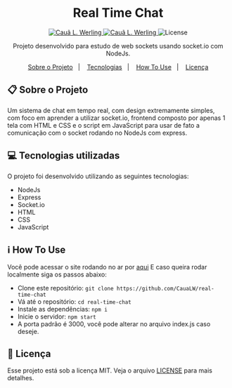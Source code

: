 <h1 align="center">Real Time Chat</h1>

<p align="center">	
  <a href="https://www.linkedin.com/in/cau%C3%A3-loewen-werling-a564801b7/">
    <img alt="Cauã L. Werling" src="https://img.shields.io/badge/-Cau%C3%A3L.Werling-FFE162?style=flat&logo=Linkedin&logoColor=black" />
  </a>

  <a href="mailto:caualoewen1@gmail.com">
    <img alt="Cauã L. Werling" src="https://img.shields.io/badge/-caualoewen1@gmail.com-FFE162?style=flat-square&logo=Gmail&logoColor=black" />
  </a>

  <img alt="License" src="https://img.shields.io/badge/license-MIT-FFE162">
</p>

<div align="center">
   Projeto desenvolvido para estudo de web sockets usando socket.io com NodeJs.
</div>

<p align="center">
  <a href="#clipboard-sobre-o-projeto">Sobre o Projeto</a>&nbsp;&nbsp;&nbsp;|&nbsp;&nbsp;&nbsp;
  <a href="#computer-tecnologias-utilizadas">Tecnologias</a>&nbsp;&nbsp;&nbsp;|&nbsp;&nbsp;&nbsp;
  <a href="#information_source-how-to-use">How To Use</a>&nbsp;&nbsp;&nbsp;|&nbsp;&nbsp;&nbsp;
  <a href="#closed-book-licença">Licença</a>
</p>

## :clipboard: Sobre o Projeto

Um sistema de chat em tempo real, com design extremamente simples, com foco em aprender a utilizar socket.io, frontend composto por apenas 1 tela com HTML e CSS e o script em JavaScript para usar de fato a comunicação com o socket rodando no NodeJs com express.

## :computer: Tecnologias utilizadas

O projeto foi desenvolvido utilizando as seguintes tecnologias:

- NodeJs
- Express
- Socket.io
- HTML
- CSS
- JavaScript

## :information_source: How To Use

Você pode acessar o site rodando no ar por <a href="https://realtimechat.glitch.me/" target="_blank">aqui</a>
E caso queira rodar localmente siga os passos abaixo:

- Clone este repositório: `git clone https://github.com/CauaLW/real-time-chat`
- Vá até o repositório: `cd real-time-chat`
- Instale as dependências: `npm i`
- Inicie o servidor: `npm start`
- A porta padrão é 3000, você pode alterar no arquivo index.js caso deseje.

## :closed_book: Licença

Esse projeto está sob a licença MIT. Veja o arquivo [LICENSE](https://github.com/CauaLW/real-time-chat/blob/master/LICENSE) para mais detalhes.
